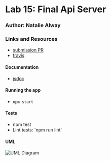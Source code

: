 # Lab 15: Final Api Server

### Author: Natalie Alway

### Links and Resources
* [submission PR]()
* [travis]()


#### Documentation
* [jsdoc]() 



#### Running the app
* `npm start`

  
#### Tests
* npm test
* Lint tests: 'npm run lint'


#### UML
![UML Diagram]()
